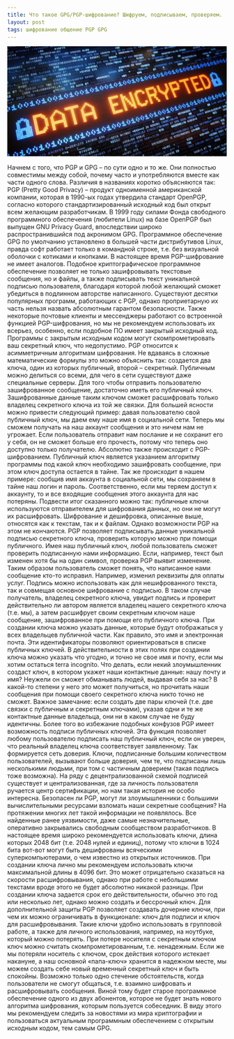 ```yaml
---
title: Что такое GPG/PGP-шифрование? Шифруем, подписываем, проверяем.
layout: post
tags: шифрование общение PGP GPG
---
```


![encryption](/images/data-encryption.jpg)

Начнем с того, что PGP и GPG – по сути одно и то же. Они полностью совместимы между собой, почему часто и употребляются вместе как части одного слова. Различия в названиях коротко объясняются так: PGP (Pretty Good Privacy) – продукт одноименной американской компании, которая в 1990-ых годах утвердила стандарт OpenPGP, согласно которого стандартизированный исходный код был открыт всем желающим разработчикам. В 1999 году силами Фонда свободного программного обеспечения (любители Linux) на базе OpenPGP был выпущен GNU Privacy Guard, впоследствии широко распространившийся под акронимом GPG. Программное обеспечение GPG по умолчанию установлено в большей части дистрибутивов Linux, правда софт работает только в командной строке, т.е. без визуальной оболочки с котиками и кнопками.
В настоящее время PGP-шифрование не имеет аналогов. Подобное криптографическое программное обеспечение позволяет не только зашифровывать текстовые сообщения, но и файлы, а также подписывать текст уникальной подписью пользователя, благодаря которой любой желающий сможет убедиться в подлинном авторстве написанного.
Существуют десятки популярных программ, работающих с PGP, однако проприетарную их часть нельзя назвать абсолютным гарантом безопасности. Также некоторые почтовые клиенты и мессенджеры работают со встроенной функцией PGP-шифрования, но мы не рекомендуем использовать их всерьез, особенно, если подобное ПО имеет закрытый исходный код. Программы с закрытым исходным кодом могут скомпрометировать ваш секретный ключ, что недопустимо.
PGP относится к асимметричным алгоритмам шифрования. Не вдаваясь в сложные математические формулы это можно объяснить так: создается два ключа, один из которых публичный, второй – секретный. Публичным можно делиться со всеми, для чего в сети существуют даже специальные серверы. Для того чтобы отправить пользователю зашифрованное сообщение, достаточно иметь его публичный ключ. Зашифрованные данные таким ключом сможет расшифровать только владелец секретного ключа из той же связки. 
Для большей ясности можно привести следующий пример: давая пользователю свой публичный ключ, мы даем ему наше имя в социальной сети. Теперь мы сможем получать на наш аккаунт сообщения и это ничем нам не угрожает. Если пользователь отправит нам послание и не сохранит его у себя, он не сможет больше его прочесть, потому что теперь оно доступно только получателю. Абсолютно также происходит с PGP-шифрованием. Публичный ключ является указанием алгоритму программы под какой ключ необходимо зашифровать сообщение, при этом ключ доступа остается в тайне. Так же происходит в нашем примере: сообщив имя аккаунта в социальной сети, мы сохраняем в тайне наш логин и пароль. Соответственно, если мы теряем доступ к аккаунту, то и все входящие сообщения этого аккаунта для нас потеряны. Подвести итог сказанного можно так: публичные ключи используются отправителем для шифрования данных, но они не могут их расшифровать.
Шифрование и дешифровка, описанные выше, относятся как к текстам, так и к файлам. Однако возможности PGP на этом не кончаются. PGP позволяет подписывать данные уникальной подписью секретного ключа, проверить которую можно при помощи публичного. Имея наш публичный ключ, любой пользователь сможет проверить подписанную нами информацию. Если, например, текст был изменен хотя бы на один символ, проверка PGP выявит изменение. Таким образом пользователь сможет понять, что написанное нами сообщение кто-то исправил. Например, изменил реквизиты для оплаты услуг. Подпись можно использовать как для нешифрованного текста, так и совмещая основное шифрование с подписью. В таком случае получатель, владелец секретного ключа, увидит подпись и проверит действительно ли автором является владелец нашего секретного ключа (т.е. мы), а затем расшифрует своим секретным ключом наше сообщение, зашифрованное при помощи его публичного ключа.
При создании ключа можно указать данные, которые будут отображаться у всех владельцев публичной части. Как правило, это имя и электронная почта. Эти идентификаторы позволяют ориентироваться в списке публичных ключей. В действительности в этих полях при создании ключа можно указать что угодно, и точно не свое имя и почту, если мы хотим остаться terra incognito.
Что делать, если некий злоумышленник создаст ключ, в котором укажет наши контактные данные: нашу почту и имя? Неужели он сможет обманывать людей, выдавая себя за нас? В какой-то степени у него это может получиться, но прочитать наши сообщения при помощи своего секретного ключа никто точно не сможет. Важное замечание: если создать две пары ключей (т.е. две связки с публичным и секретным ключами), указав одни и те же контактные данные владельца, они ни в каком случае не буду идентичны.
Более того во избежание подобных конфузов PGP имеет возможность подписи публичных ключей. Эта функция позволяет любому пользователю подписать наш публичный ключ, если он уверен, что реальный владелец ключа соответствует заявленному. Так формируется сеть доверия. Ключи, подписанные большим количеством пользователей, вызывают больше доверия, чем те, что подписаны лишь несколькими людьми, при том с частичным доверием (такая подпись тоже возможна). На ряду с децентрализованной схемой подписей существует и централизованная, где за личность пользователя ручается центр сертификации, но нам такая история не особо интересна.
Безопасен ли PGP, могут ли злоумышленники с большими вычислительными ресурсами взломать наши секретные сообщения? На протяжении многих лет такой информации не появлялось. Все найденные ранее уязвимости, даже самые незначительные, оперативно закрывались свободным сообществом разработчиков. 
В настоящее время широко рекомендуется использовать ключи, длина которых 2048 бит (т.е. 2048 нулей и единиц), потому что ключи в 1024 бита вот-вот могут быть дешифрованы всяческими суперкомпьютерами, о чем известно из открытых источников. При создании ключа лично мы рекомендуем использовать ключи максимальной длины в 4096 бит. Это может отрицательно сказаться на скорости расшифровывания, однако при работе с небольшими текстами вроде этого не будет абсолютно никакой разницы.
При создании ключа задается срок его действительности, обычно это год или несколько лет, однако можно создать и бессрочный ключ. Для дополнительной защиты PGP позволяет создавать дочерние ключи, при чем их можно ограничивать в функционале: ключ для подписи и ключ для расшифровывания. Такие ключи удобно использовать в групповой работе, а также для личного использования, например, на ноутбуке, который можно потерять. При потере носителя с секретным ключом ключ можно считать скомпрометированным, т.е. ненадежным. Если же мы потеряли носитель с ключом, срок действия которого истекает накануне, а наш основной «папа-ключ» хранится в надежном месте, мы можем создать себе новый временный секретный ключ и быть спокойны.
Возможно только одно стечение обстоятельств, когда пользователи не смогут общаться, т.е. взаимно шифровать и расшифровывать сообщения. Виной тому будет старое программное обеспечение одного из двух абонентов, которое не будет знать нового алгоритма шифрования, которым пользуется собеседник. В виду этого мы рекомендуем следить за новостями из мира криптографии и пользоваться актуальным программным обеспечением с открытым исходным кодом, тем самым GPG. 
